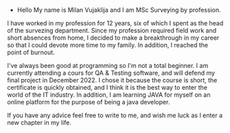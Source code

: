 - Hello
My name is Milan Vujaklija and I am MSc Surveying by profession.

I have worked in my profession for 12 years, six of which I spent as the head of the survezing department.
Since my profession required field work and short absences from home, I decided to make a breakthrough in my career so that I could devote more time to my family. In addition, I reached the point of burnout.

I've always been good at programming so I'm not a total beginner.
I am currently attending a cours for QA & Testing software, and will defend my final project in December 2022.
I chose it because the course is short, the certificate is quickly obtained, and I think it is the best way to enter the world of the IT industry.
In addition, I am learning JAVA for myself on an online platform for the purpose of being a java developer.

If you have any advice feel free to write to me, and wish me luck as I enter a new chapter in my life.
